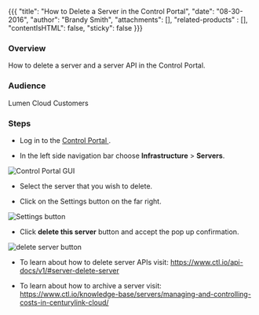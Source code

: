 {{{
  "title": "How to Delete a Server in the Control Portal",
  "date": "08-30-2016",
  "author": "Brandy Smith",
  "attachments": [],
  "related-products" : [],
  "contentIsHTML": false,
  "sticky": false
}}}

### Overview

How to delete a server and a server API in the Control Portal.

### Audience

Lumen Cloud Customers

### Steps

* Log in to the [Control Portal ](https://control.ctl.io).

* In the left side navigation bar choose **Infrastructure** > **Servers**.

![Control Portal GUI](../images/delete-server-giu-1.png)

* Select the server that you wish to delete.

* Click on the Settings button on the far right.

![Settings button](../images/delete-server-gui-2.png)

* Click **delete this server** button and accept the pop up confirmation.

![delete server button](../images/delete-server-gui-3.png)

* To learn about how to delete server APIs visit: https://www.ctl.io/api-docs/v1/#server-delete-server

*  To learn about how to archive a server visit: https://www.ctl.io/knowledge-base/servers/managing-and-controlling-costs-in-centurylink-cloud/
